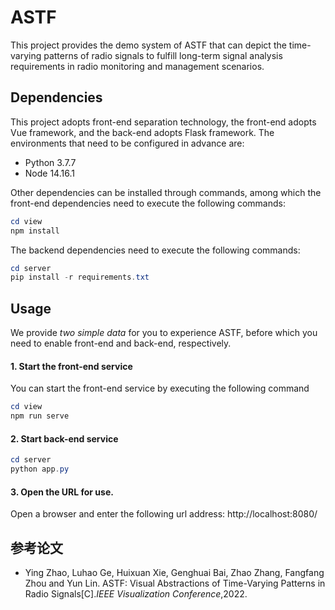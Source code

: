 # ASTF

This project provides the demo system of ASTF that can depict the time-varying patterns of radio signals to fulfill long-term signal analysis requirements in radio monitoring and management scenarios. 

## Dependencies

This project adopts front-end separation technology, the front-end adopts Vue framework, and the back-end adopts Flask framework. The environments that need to be configured in advance are:

- Python 3.7.7
- Node 14.16.1

Other dependencies can be installed through commands, among which the front-end dependencies need to execute the following commands:

```powershell
cd view
npm install
```

The backend dependencies need to execute the following commands:

```powershell
cd server
pip install -r requirements.txt
```

## Usage

We provide *two simple data* for you to experience ASTF, before which you need to enable front-end and back-end, respectively.

#### 1. Start the front-end service

You can start the front-end service by executing the following command

```powershell
cd view 
npm run serve
```

#### 2. Start back-end service

```powershell
cd server
python app.py
```

#### 3. Open the URL for use.

Open a browser and enter the following url address: http://localhost:8080/

## 参考论文

- Ying Zhao, Luhao Ge, Huixuan Xie, Genghuai Bai, Zhao Zhang, Fangfang Zhou and Yun Lin. ASTF: Visual Abstractions of Time-Varying Patterns in Radio Signals[C].*IEEE* *Visualization* *Conference*,2022.

